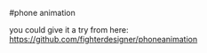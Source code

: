 #phone animation

you could give it a try from here: https://github.com/fighterdesigner/phoneanimation
